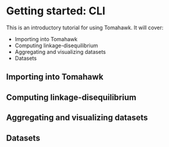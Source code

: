 # Getting started: CLI

This is an introductory tutorial for using Tomahawk. It will cover:

* Importing into Tomahawk
* Computing linkage-disequilibrium
* Aggregating and visualizing datasets
* Datasets

## Importing into Tomahawk

## Computing linkage-disequilibrium

## Aggregating and visualizing datasets

## Datasets